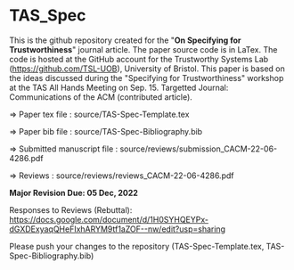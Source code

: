 # TAS_Spec 

This is the github repository created for the "**On Specifying for Trustworthiness**" journal article. The paper source code is in LaTex. 
The code is hosted at the GitHub account for the Trustworthy Systems Lab (https://github.com/TSL-UOB), University of Bristol. 
This paper is based on the ideas discussed during the "Specifying for Trustworthiness" workshop at the TAS All Hands Meeting on Sep. 15. 
Targetted Journal: Communications of the ACM (contributed article).

=> Paper tex file         : source/TAS-Spec-Template.tex

=> Paper bib file         : source/TAS-Spec-Bibliography.bib

=> Submitted manuscript file : source/reviews/submission_CACM-22-06-4286.pdf 

=> Reviews                   : source/reviews/reviews_CACM-22-06-4286.pdf

**Major Revision Due: 05 Dec, 2022**

Responses to Reviews (Rebuttal): https://docs.google.com/document/d/1H0SYHQEYPx-dGXDExyaqQHeFIxhARYM9tf1aZOF--nw/edit?usp=sharing 

Please push your changes to the repository (TAS-Spec-Template.tex, TAS-Spec-Bibliography.bib)

